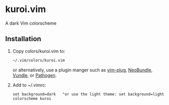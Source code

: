 <div class="center">
  <h1>
    kuroi.vim
  </h1>
</div>

A dark Vim colorscheme

## Installation

1.  Copy colors/kuroi.vim to:

    ```bash
    ~/.vim/colors/kuroi.vim
    ```

    or alternatively, use a plugin manger such as
    [vim-plug](https://github.com/junegunn/vim-plug),
    [NeoBundle](https://github.com/Shougo/neobundle.vim),
    [Vundle](https://github.com/gmarik/Vundle.vim), or
    [Pathogen](https://github.com/tpope/vim-pathogen).

2.  Add to ~/.vimrc:

    ```vim
    set background=dark   "or use the light theme: set background=light
    colorscheme kuroi
    ```
